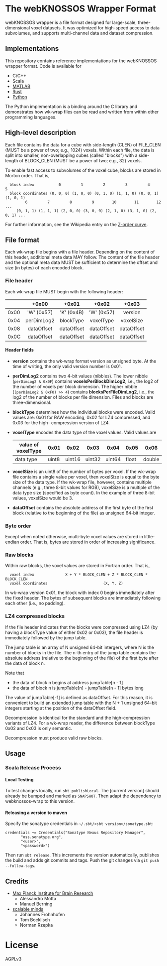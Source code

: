 # The webKNOSSOS Wrapper Format
webKNOSSOS wrapper is a file format designed for large-scale,
three-dimensional voxel datasets. It was optimized for high-speed access
to data subvolumes, and supports multi-channel data and dataset
compression.

## Implementations
This repository contains reference implementations for the webKNOSSOS wrapper
format. Code is available for

* C/C++
* Scala
* [MATLAB](https://github.com/scalableminds/webknossos-wrap/tree/master/matlab#webknossos-wrapper-for-matlab)
* [Rust](https://github.com/scalableminds/webknossos-wrap/tree/master/rust#webknossos-wrapper-core-library)
* [Python](https://github.com/scalableminds/webknossos-wrap/tree/master/python#webknossos-wrapper-for-python)

The Python implementation is a binding around the C library and demonstrates how
wk-wrap files can be read and written from within other programming languages.

## High-level description
Each file contains the data for a cube with side-length (CLEN) of FILE_CLEN
(MUST be a power of two; e.g., 1024) voxels. Within each file, the data is split
into smaller, non-overlapping cubes (called "blocks") with a side-length of
BLOCK_CLEN (MUST be a power of two; e.g., 32) voxels.

To enable fast access to subvolumes of the voxel cube, blocks are stored in
Morton order. That is,
```
  block index           0         1         2         3         4         5
  block coordinates (0, 0, 0) (1, 0, 0) (0, 1, 0) (1, 1, 0) (0, 0, 1) (1, 0, 1)
         6         7         8         9        10        11        12     ...
     (0, 1, 1) (1, 1, 1) (2, 0, 0) (3, 0, 0) (2, 1, 0) (3, 1, 0) (2, 0, 1) ...
```

For further information, see the Wikipedia entry on the [Z-order curve](
https://en.wikipedia.org/wiki/Z-order_curve).

## File format
Each wk-wrap file begins with a file header. Depending on the content of this
header, additional meta data MAY follow. The content of the file header and the
optional meta data MUST be sufficient to determine the offset and size (in
bytes) of each encoded block.

### File header
Each wk-wrap file MUST begin with the following header:

|      | +0x00       | +0x01       | +0x02       | +0x03       |
|------|:-----------:|:-----------:|:-----------:|:-----------:|
| 0x00 | 'W' (0x57)  | 'K' (0x4B)  | 'W' (0x57)  | version     |
| 0x04 | perDimLog2  | blockType   | voxelType   | voxelSize   |
| 0x08 | dataOffset  | dataOffset  | dataOffset  | dataOffset  |
| 0x0C | dataOffset  | dataOffset  | dataOffset  | dataOffset  |

#### Header fields
* __version__ contains the wk-wrap format version as unsigned byte. At the time
  of writing, the only valid version number is 0x01.
* __perDimLog2__ contains two 4-bit values (nibbles). The lower nibble
  (`perDimLog2 & 0x0F`) contains __voxelsPerBlockDimLog2__, i.e., the
  log2 of the number of voxels per block dimension. The higher nibble
  (`(perDimLog2 & 0xF0) >> 4`) contains __blocksPerFileDimLog2__, i.e.,
  the log2 of the number of blocks per file dimension. Files and blocks
  are three-dimensional.
* __blockType__ determines how the individual blocks were encoded. Valid values
  are: 0x01 for RAW encoding, 0x02 for LZ4 compressed, and 0x03 for the high-
  compression version of LZ4.
* __voxelType__ encodes the data type of the voxel values. Valid values are

  | value of voxelType    | 0x01  | 0x02   | 0x03   | 0x04   | 0x05  | 0x06   |
  |-----------------------|-------|--------|--------|--------|-------|--------|
  | data type             | uint8 | uint16 | uint32 | uint64 | float | double |

* __voxelSize__ is an uint8 of the number of bytes per voxel. If the wk-wrap
  file contains a single value per voxel, then voxelSize is equal to the byte
  size of the data type. If the wk-wrap file, however, contains multiple
  channels (e.g., three 8-bit values for RGB), voxelSize is a multiple of the
  data type size (specified as byte count). In the example of three 8-bit values,
  voxelSize would be 3.
* __dataOffset__ contains the absolute address of the first byte of the first
  block (relative to the beginning of the file) as unsigned 64-bit integer.

### Byte order
Except when noted otherwise, multi-byte voxel values are stored in little-endian
order. That is, bytes are stored in order of increasing significance.

### Raw blocks
Within raw blocks, the voxel values are stored in Fortran order. That is,
```
  voxel index              X + Y * BLOCK_CLEN + Z * BLOCK_CLEN * BLOCK_CLEN
  voxel coordinates                         (X, Y, Z)
```

In wk-wrap version 0x01, the block with index 0 begins immediately after the
fixed header. The bytes of subsequent blocks are immediately following each
other (i.e., no padding).

### LZ4 compressed blocks
If the file header indicates that the blocks were compressed using LZ4 (by
having a blockType value of either 0x02 or 0x03), the file header is immediately
followed by the jump table.

The jump table is an array of N unsigned 64-bit intergers, where N is the number
of blocks in the file. The n-th entry of the jump table contains the absolute
address (relative to the beginning of the file) of the first byte after the data
of block n.

Note that
* the data of block n begins at address jumpTable[n - 1]
* the data of block n is jumpTable[n] - jumpTable[n - 1] bytes long

The value of jumpTable[-1] is defined as dataOffset. For this reason, it is
convenient to build an extended jump table with the N + 1 unsigned 64-bit
integers starting at the position of the dataOffset field.

Decompression is identical for the standard and the high-compression variants of
LZ4. For a wk-wrap reader, the difference between blockType 0x02 and 0x03 is
only semantic.

Decompression must produce valid raw blocks.

## Usage

### Scala Release Process

#### Local Testing
To test changes locally, run `sbt publishLocal`. The [current version] should already be bumped and marked as `SNAPSHOT`. Then adapt the dependency to webknossos-wrap to this version.

#### Releasing a version to maven
Specify the sonatype credentials in `~/.sbt/<sbt version>/sonatype.sbt`:
```
credentials += Credentials("Sonatype Nexus Repository Manager",
       "oss.sonatype.org",
       "<user>",
       "<password>")
```

Then run `sbt release`. This increments the version automatically, publishes the build and adds git commits and tags. Push the git changes via `git push --follow-tags`.

## Credits
* [Max Planck Institute for Brain Research](https://brain.mpg.de/)
  - Alessandro Motta
  - Manuel Berning
* [scalable minds](https://scm.io/)
  - Johannes Frohnhofen
  - Tom Bocklisch
  - Norman Rzepka

# License
AGPLv3
